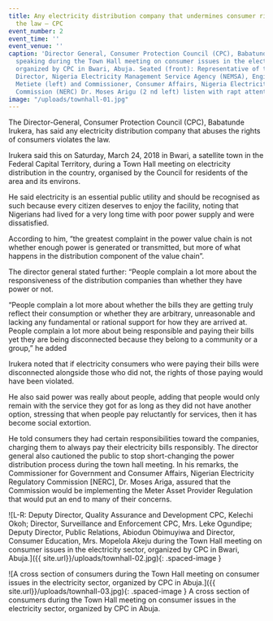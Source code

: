```yaml
---
title: Any electricity distribution company that undermines consumer rights violates
  the law – CPC
event_number: 2
event_time: ''
event_venue: ''
caption: 'Director General, Consumer Protection Council (CPC), Babatunde Irukera (right)
  speaking during the Town Hall meeting on consumer issues in the electricity sector,
  organized by CPC in Bwari, Abuja. Seated (front): Representative of the Managing
  Director, Nigeria Electricity Management Service Agency (NEMSA), Engineer William
  Metiete (left) and Commissioner, Consumer Affairs, Nigeria Electricity Regulatory
  Commission (NERC) Dr. Moses Arigu (2 nd left) listen with rapt attention.'
image: "/uploads/townhall-01.jpg"
---
```


The Director-General, Consumer Protection Council (CPC), Babatunde Irukera, has said any electricity distribution company that abuses the rights of consumers violates the law.

Irukera said this on Saturday, March 24, 2018 in Bwari, a satellite town in the Federal Capital Territory, during a Town Hall meeting on electricity distribution in the country, organised by the Council for residents of the area and its environs.

He said electricity is an essential public utility and should be recognised as such because every citizen deserves to enjoy the facility, noting that Nigerians had lived for a very long time with poor power supply and were dissatisfied.

According to him, “the greatest complaint in the power value chain is not whether enough power is generated or transmitted, but more of what happens in the distribution component of the value chain”.

The director general stated further: “People complain a lot more about the responsiveness of the distribution companies than whether they have power or not.

“People complain a lot more about whether the bills they are getting truly reflect their consumption or whether they are arbitrary, unreasonable and lacking any fundamental or rational support for how they are arrived at. People complain a lot more about being responsible and paying their bills yet they are being disconnected because they belong to a community or a group,” he added

Irukera noted that if electricity consumers who were paying their bills were disconnected alongside those who did not, the rights of those paying would have been violated.

He also said power was really about people, adding that people would only remain with the service they got for as long as they did not have another option, stressing that when people pay reluctantly for services, then it has become social extortion.

He told consumers they had certain responsibilities toward the companies, charging them to always pay their electricity bills responsibly. The director general also cautioned the public to stop short-changing the power distribution process during the town hall meeting. In his remarks, the Commissioner for Government and Consumer Affairs, Nigerian Electricity Regulatory Commission [NERC], Dr. Moses Ariga, assured that the Commission would be implementing the Meter Asset Provider Regulation that would put an end to many of their concerns.

![L-R: Deputy Director, Quality Assurance and Development CPC, Kelechi Okoh; Director, Surveillance and Enforcement CPC, Mrs. Leke Ogundipe; Deputy Director, Public Relations, Abiodun Obimuyiwa and Director, Consumer Education, Mrs. Mopelola Akeju during the Town Hall meeting on consumer issues in the electricity sector, organized by CPC in Bwari, Abuja.]({{ site.url}}/uploads/townhall-02.jpg){: .spaced-image }


![A cross section of consumers during the Town Hall meeting on consumer issues in the electricity sector, organized by CPC in Abuja.]({{ site.url}}/uploads/townhall-03.jpg){: .spaced-image }
A cross section of consumers during the Town Hall meeting on consumer issues in the electricity sector, organized by CPC in Abuja.